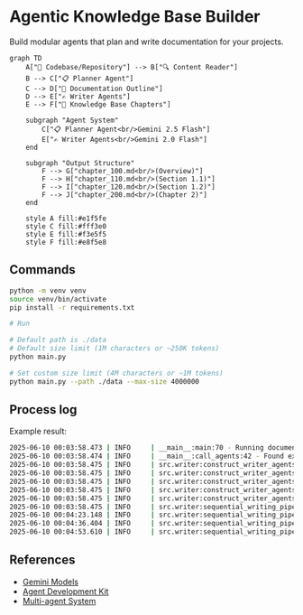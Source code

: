 # Agentic Knowledge Base Builder

Build modular agents that plan and write documentation for your projects.


```mermaid
graph TD
    A["📁 Codebase/Repository"] --> B["🔍 Content Reader"]
    B --> C["📋 Planner Agent"]
    C --> D["📄 Documentation Outline"]
    D --> E["✍️ Writer Agents"]
    E --> F["📖 Knowledge Base Chapters"]

    subgraph "Agent System"
        C["📋 Planner Agent<br/>Gemini 2.5 Flash"]
        E["✍️ Writer Agents<br/>Gemini 2.0 Flash"]
    end

    subgraph "Output Structure"
        F --> G["chapter_100.md<br/>(Overview)"]
        F --> H["chapter_110.md<br/>(Section 1.1)"]
        F --> I["chapter_120.md<br/>(Section 1.2)"]
        F --> J["chapter_200.md<br/>(Chapter 2)"]
    end

    style A fill:#e1f5fe
    style C fill:#fff3e0
    style E fill:#f3e5f5
    style F fill:#e8f5e8
```

## Commands

```bash
python -m venv venv
source venv/bin/activate
pip install -r requirements.txt

# Run

# Default path is ./data
# Default size limit (1M characters or ~250K tokens)
python main.py

# Set custom size limit (4M characters or ~1M tokens)
python main.py --path ./data --max-size 4000000

```

## Process log

Example result:

```bash
2025-06-10 00:03:58.473 | INFO     | __main__:main:70 - Running documentation builder
2025-06-10 00:03:58.474 | INFO     | __main__:call_agents:42 - Found existing docs_plan.json, skipping planner step
2025-06-10 00:03:58.475 | INFO     | src.writer:construct_writer_agents:101 - Skipping chapter_100.md because it already exists.
2025-06-10 00:03:58.475 | INFO     | src.writer:construct_writer_agents:101 - Skipping chapter_200.md because it already exists.
2025-06-10 00:03:58.475 | INFO     | src.writer:construct_writer_agents:123 - Set up a writing agent for: ## 3. Core CRM Entities -> chapter_300.md
2025-06-10 00:03:58.475 | INFO     | src.writer:construct_writer_agents:123 - Set up a writing agent for: ### 3.1. CRM Touchpoint (`dim_crm_touchpoint`) -> chapter_310.md
2025-06-10 00:03:58.475 | INFO     | src.writer:construct_writer_agents:123 - Set up a writing agent for: ### 3.2. CRM Person (`dim_crm_person`, `fct_crm_person`) -> chapter_320.md
2025-06-10 00:03:58.475 | INFO     | src.writer:sequential_writing_pipeline:159 - Writing chapters...
2025-06-10 00:04:23.148 | INFO     | src.writer:sequential_writing_pipeline:164 - Finished chapter_300.md.
2025-06-10 00:04:36.404 | INFO     | src.writer:sequential_writing_pipeline:164 - Finished chapter_310.md.
2025-06-10 00:04:53.610 | INFO     | src.writer:sequential_writing_pipeline:164 - Finished chapter_320.md.
```


## References

* [Gemini Models](https://ai.google.dev/gemini-api/docs/models)
* [Agent Development Kit](https://google.github.io/adk-docs/)
* [Multi-agent System](https://google.github.io/adk-docs/agents/multi-agents/)